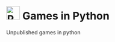 # <img src="https://raw.githubusercontent.com/python/python-docs-theme/main/docs/_static/logo.svg" width="36" height="36" alt="Python" /> Games in Python
Unpublished games in python
